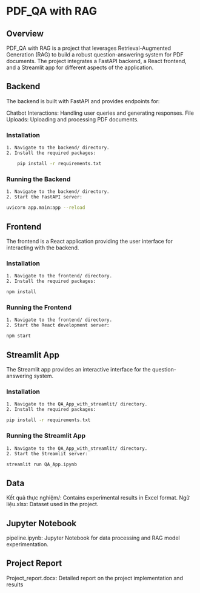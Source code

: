 # PDF_QA with RAG
## Overview
PDF_QA with RAG is a project that leverages Retrieval-Augmented Generation (RAG) to build a robust question-answering system for PDF documents. The project integrates a FastAPI backend, a React frontend, and a Streamlit app for different aspects of the application.

## Backend
The backend is built with FastAPI and provides endpoints for:

Chatbot Interactions: Handling user queries and generating responses.
File Uploads: Uploading and processing PDF documents.
### Installation
    1. Navigate to the backend/ directory.
    2. Install the required packages:
```bash
    pip install -r requirements.txt
```
### Running the Backend
    1. Navigate to the backend/ directory.
    2. Start the FastAPI server:
```bash
uvicorn app.main:app --reload
```
## Frontend
The frontend is a React application providing the user interface for interacting with the backend.

### Installation
    1. Navigate to the frontend/ directory.
    2. Install the required packages:
```bash
npm install
```
### Running the Frontend
    1. Navigate to the frontend/ directory.
    2. Start the React development server:
```bash
npm start
```
## Streamlit App
The Streamlit app provides an interactive interface for the question-answering system.

### Installation
    1. Navigate to the QA_App_with_streamlit/ directory.
    2. Install the required packages:
```bash
pip install -r requirements.txt
```
### Running the Streamlit App
    1. Navigate to the QA_App_with_streamlit/ directory.
    2. Start the Streamlit server:
```bash
streamlit run QA_App.ipynb
```
## Data
Kết quả thực nghiệm/: Contains experimental results in Excel format.
Ngữ liệu.xlsx: Dataset used in the project.
## Jupyter Notebook
pipeline.ipynb: Jupyter Notebook for data processing and RAG model experimentation.
## Project Report
Project_report.docx: Detailed report on the project implementation and results